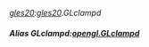 _[gles20](../../modules/gles20/gles20-module.md):[gles20](../../modules/gles20/gles20-module.md).GLclampd_
##### Alias GLclampd:[opengl.GLclampd](../../modules/opengl/opengl-glclampd.md)
